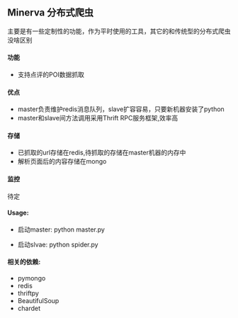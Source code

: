 ## Minerva 分布式爬虫

主要是有一些定制性的功能，作为平时使用的工具，其它的和传统型的分布式爬虫没啥区别

#### 功能
+ 支持点评的POI数据抓取

#### 优点
+ master负责维护redis消息队列，slave扩容容易，只要新机器安装了python
+ master和slave间方法调用采用Thrift RPC服务框架,效率高

#### 存储
+ 已抓取的url存储在redis,待抓取的存储在master机器的内存中
+ 解析页面后的内容存储在mongo

#### 监控
待定

#### Usage:
+ 启动master: 
    python master.py

+ 启动slvae:
    python spider.py

#### 相关的依赖:
+ pymongo
+ redis
+ thriftpy
+ BeautifulSoup
+ chardet


